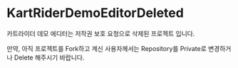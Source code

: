 # KartRiderDemoEditorDeleted

카트라이더 데모 에디터는 저작권 보호 요청으로 삭제된 프로젝트 입니다.

만약, 아직 프로젝트를 Fork하고 계신 사용자께서는 Repository를 Private로 변경하거나 Delete 해주시기 바랍니다.
